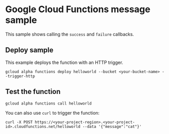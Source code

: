# Google Cloud Functions message sample

This sample shows calling the `success` and `failure` callbacks.

## Deploy sample

This example deploys the function with an HTTP trigger.

```
gcloud alpha functions deploy helloworld --bucket <your-bucket-name> --trigger-http
```

## Test the function

```
gcloud alpha functions call helloworld
```

You can also use `curl` to trigger the function:

    curl -X POST https://<your-project-region>.<your-project-id>.cloudfunctions.net/helloworld --data '{"message":"cat"}'
